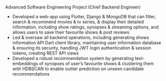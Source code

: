 Advanced Software Engineering Project (Chief Backend Engineer)
- Developed a web-app using Flutter, Django & MongoDB that can filter, search & recommend movies & tv series, & display their detailed information, including show ratings, synopses & streaming options, and allows users to save their favourite shows & post reviews
- Led & oversaw all backend operations, including generating shows information API Dart client library, maintaining user information database & ensuring its security, handling JWT login authentication & session tokens, creating REST API views
- Developed a robust recommendation system by generating text-embeddings of synopses of user’s favourite shows & clustering them with HDBSCAN to enable outlier prediction on unseen candidate recommendations
